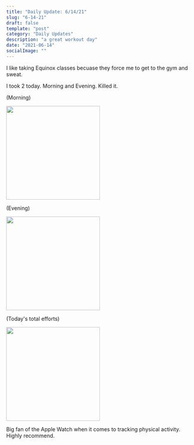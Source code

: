 ```yaml
---
title: "Daily Update: 6/14/21"
slug: "6-14-21"
draft: false
template: "post"
category: "Daily Updates"
description: "a great workout day"
date: "2021-06-14"
socialImage: ""
---
```


I like taking Equinox classes becuase they force me to get to the gym and sweat.

I took 2 today. Morning and Evening. Killed it.

(Morning)

<img src="https://res.cloudinary.com/antdke/image/upload/v1623722084/61421-1_dxo32o.png" alt="" border="0" width="250">

(Evening)

<img src="https://res.cloudinary.com/antdke/image/upload/v1623722087/61421-2_m7ivfx.png" alt="" border="0" width="250">

(Today's total efforts)

<img src="https://res.cloudinary.com/antdke/image/upload/v1623722090/61421-3_uwikh0.png" alt="" border="0" width="250">

Big fan of the Apple Watch when it comes to tracking physical activity. Highly recommend.

<br />
